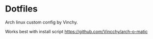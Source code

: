 # Dotfiles
Arch linux custom config by Vinchy.

Works best with install script https://github.com/Vincchy/arch-o-matic
